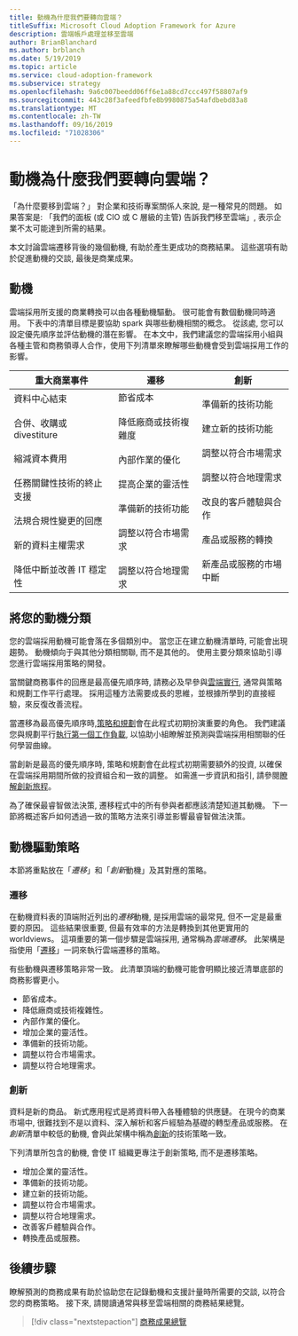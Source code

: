 ```yaml
---
title: 動機為什麼我們要轉向雲端？
titleSuffix: Microsoft Cloud Adoption Framework for Azure
description: 雲端帳戶處理並移至雲端
author: BrianBlanchard
ms.author: brblanch
ms.date: 5/19/2019
ms.topic: article
ms.service: cloud-adoption-framework
ms.subservice: strategy
ms.openlocfilehash: 9a6c007beedd06ff6e1a88cd7ccc497f58807af9
ms.sourcegitcommit: 443c28f3afeedfbfe8b9980875a54afdbebd83a8
ms.translationtype: MT
ms.contentlocale: zh-TW
ms.lasthandoff: 09/16/2019
ms.locfileid: "71028306"
---
```

<!-- markdownlint-disable MD026 -->

# <a name="motivations-why-are-we-moving-to-the-cloud"></a>動機為什麼我們要轉向雲端？

「為什麼要移到雲端？」 對企業和技術專案關係人來說, 是一種常見的問題。 如果答案是: 「我們的面板 (或 CIO 或 C 層級的主管) 告訴我們移至雲端」, 表示企業不太可能達到所需的結果。

本文討論雲端遷移背後的幾個動機, 有助於產生更成功的商務結果。 這些選項有助於促進動機的交談, 最後是商業成果。

## <a name="motivations"></a>動機

雲端採用所支援的商業轉換可以由各種動機驅動。 很可能會有數個動機同時適用。 下表中的清單目標是要協助 spark 與哪些動機相關的概念。 從該處, 您可以設定優先順序並評估動機的潛在影響。 在本文中，我們建議您的雲端採用小組與各種主管和商務領導人合作，使用下列清單來瞭解哪些動機會受到雲端採用工作的影響。

<!-- markdownlint-disable MD033 -->

| 重大商業事件 | 遷移 | 創新 |
|---|---|---|
| 資料中心結束<br/><br/>合併、收購或 divestiture<br/><br/>縮減資本費用<br/><br/>任務關鍵性技術的終止支援<br/><br/>法規合規性變更的回應<br/><br/>新的資料主權需求<br/><br/>降低中斷並改善 IT 穩定性 | 節省成本<br/><br/>降低廠商或技術複雜度<br/><br/>內部作業的優化<br/><br/>提高企業的靈活性<br/><br/>準備新的技術功能<br/><br/>調整以符合市場需求<br/><br/>調整以符合地理需求 | 準備新的技術功能<br/><br/>建立新的技術功能<br/><br/>調整以符合市場需求<br/><br/>調整以符合地理需求<br/><br/>改良的客戶體驗與合作<br/><br/>產品或服務的轉換<br/><br/>新產品或服務的市場中斷 |

## <a name="classify-your-motivations"></a>將您的動機分類

您的雲端採用動機可能會落在多個類別中。 當您正在建立動機清單時, 可能會出現趨勢。 動機傾向于與其他分類相關聯, 而不是其他的。 使用主要分類來協助引導您進行雲端採用策略的開發。

當關鍵商務事件的回應是最高優先順序時, 請務必及早參與[雲端實行](../getting-started/migrate.md#cloud-implementation), 通常與策略和規劃工作平行處理。 採用這種方法需要成長的思維，並根據所學到的直接經驗，來反復改善流程。

當遷移為最高優先順序時,[策略和規劃](../getting-started/migrate.md#cloud-strategy-and-planning)會在此程式初期扮演重要的角色。 我們建議您與規劃平行[執行第一個工作負載](../getting-started/migrate.md#cloud-implementation), 以協助小組瞭解並預測與雲端採用相關聯的任何學習曲線。

當創新是最高的優先順序時, 策略和規劃會在此程式初期需要額外的投資, 以確保在雲端採用期間所做的投資組合和一致的調整。 如需進一步資訊和指引, 請參閱[瞭解創新旅程](../getting-started/innovate.md)。

為了確保最睿智做法決策, 遷移程式中的所有參與者都應該清楚知道其動機。 下一節將概述客戶如何透過一致的策略方法來引導並影響最睿智做法決策。

## <a name="motivation-driven-strategies"></a>動機驅動策略

本節將重點放在「*遷移*」和「*創新*動機」及其對應的策略。

### <a name="migration"></a>遷移

在動機資料表的頂端附近列出的*遷移*動機, 是採用雲端的最常見, 但不一定是最重要的原因。 這些結果很重要, 但最有效率的方法是轉換到其他更實用的 worldviews。 這項重要的第一個步驟是雲端採用, 通常稱為*雲端遷移*。 此架構是指使用「[遷移](../getting-started/migrate.md)」一詞來執行雲端遷移的策略。

有些動機與遷移策略非常一致。 此清單頂端的動機可能會明顯比接近清單底部的商務影響更小。

- 節省成本。
- 降低廠商或技術複雜性。
- 內部作業的優化。
- 增加企業的靈活性。
- 準備新的技術功能。
- 調整以符合市場需求。
- 調整以符合地理需求。

### <a name="innovation"></a>創新

資料是新的商品。 新式應用程式是將資料帶入各種體驗的供應鏈。 在現今的商業市場中, 很難找到不是以資料、深入解析和客戶經驗為基礎的轉型產品或服務。 在*創新*清單中較低的動機, 會與此架構中稱為[創新](../getting-started/innovate.md)的技術策略一致。

下列清單所包含的動機, 會使 IT 組織更專注于創新策略, 而不是遷移策略。

- 增加企業的靈活性。
- 準備新的技術功能。
- 建立新的技術功能。
- 調整以符合市場需求。
- 調整以符合地理需求。
- 改善客戶體驗與合作。
- 轉換產品或服務。

## <a name="next-steps"></a>後續步驟

瞭解預測的商務成果有助於協助您在記錄動機和支援計量時所需要的交談, 以符合您的商務策略。 接下來, 請閱讀通常與移至雲端相關的商務結果總覽。

> [!div class="nextstepaction"]
> [商務成果總覽](./business-outcomes/index.md)
